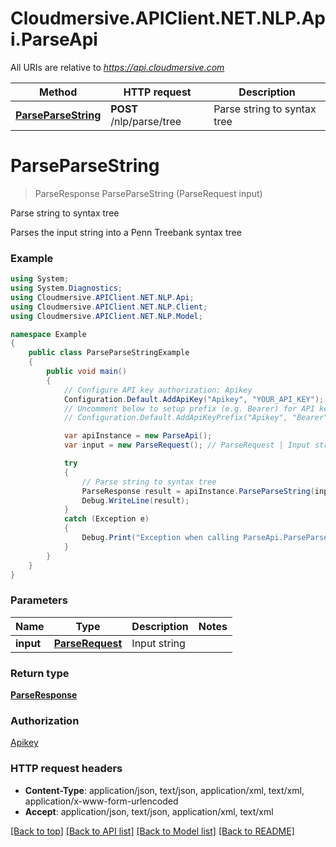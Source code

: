 # Cloudmersive.APIClient.NET.NLP.Api.ParseApi

All URIs are relative to *https://api.cloudmersive.com*

Method | HTTP request | Description
------------- | ------------- | -------------
[**ParseParseString**](ParseApi.md#parseparsestring) | **POST** /nlp/parse/tree | Parse string to syntax tree


<a name="parseparsestring"></a>
# **ParseParseString**
> ParseResponse ParseParseString (ParseRequest input)

Parse string to syntax tree

Parses the input string into a Penn Treebank syntax tree

### Example
```csharp
using System;
using System.Diagnostics;
using Cloudmersive.APIClient.NET.NLP.Api;
using Cloudmersive.APIClient.NET.NLP.Client;
using Cloudmersive.APIClient.NET.NLP.Model;

namespace Example
{
    public class ParseParseStringExample
    {
        public void main()
        {
            // Configure API key authorization: Apikey
            Configuration.Default.AddApiKey("Apikey", "YOUR_API_KEY");
            // Uncomment below to setup prefix (e.g. Bearer) for API key, if needed
            // Configuration.Default.AddApiKeyPrefix("Apikey", "Bearer");

            var apiInstance = new ParseApi();
            var input = new ParseRequest(); // ParseRequest | Input string

            try
            {
                // Parse string to syntax tree
                ParseResponse result = apiInstance.ParseParseString(input);
                Debug.WriteLine(result);
            }
            catch (Exception e)
            {
                Debug.Print("Exception when calling ParseApi.ParseParseString: " + e.Message );
            }
        }
    }
}
```

### Parameters

Name | Type | Description  | Notes
------------- | ------------- | ------------- | -------------
 **input** | [**ParseRequest**](ParseRequest.md)| Input string | 

### Return type

[**ParseResponse**](ParseResponse.md)

### Authorization

[Apikey](../README.md#Apikey)

### HTTP request headers

 - **Content-Type**: application/json, text/json, application/xml, text/xml, application/x-www-form-urlencoded
 - **Accept**: application/json, text/json, application/xml, text/xml

[[Back to top]](#) [[Back to API list]](../README.md#documentation-for-api-endpoints) [[Back to Model list]](../README.md#documentation-for-models) [[Back to README]](../README.md)

